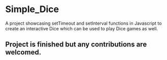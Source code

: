 # Simple_Dice

A project showcasing setTimeout and setInterval functions in Javascript to create an interactive Dice which can be used to play Dice games as well.

## Project is finished but any contributions are welcomed.
